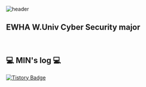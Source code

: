 ![header](https://capsule-render.vercel.app/api?type=cylinder&color=F8E0E6&height=100&section=header&text=MIN's%20GitHub&fontSize=90)


## EWHA W.Univ  Cyber Security major
<br>


## 💻 MIN's log 💻

<div style="display:flex; flex-direction:row; align-items:center;">
    <a href="https://minsoom48.tistory.com" target="_blank" rel="noopener noreferrer">
        <img src="https://img.shields.io/badge/Tistory-000000?style=for-the-badge&logo=Tistory&logoColor=white" alt="Tistory Badge"> 
    </a>
 
</div>

<br>

